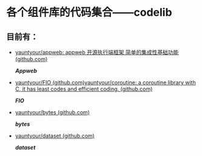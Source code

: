 # 各个组件库的代码集合——codelib

## 目前有：

- [yauntyour/appweb: appweb 开源执行端框架 简单的集成性基础功能 (github.com)](https://github.com/yauntyour/appweb)

  ***Appweb***

- [yauntyour/FIO (github.com)](https://github.com/yauntyour/FIO)[yauntyour/coroutine: a coroutine library with C, it has least codes and efficient coding. (github.com)](https://github.com/yauntyour/coroutine)

  ***FIO***

- [yauntyour/bytes (github.com)](https://github.com/yauntyour/bytes)

  ***bytes***

- [yauntyour/dataset (github.com)](https://github.com/yauntyour/dataset)

  ***dataset***

